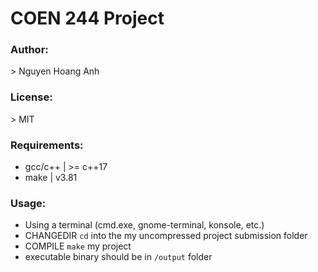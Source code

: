 # COEN 244 Project

### Author:

\> Nguyen Hoang Anh

### License:

\> MIT

### Requirements:

-   gcc/c++ | >= c++17
-   make | v3.81

### Usage:

-   Using a terminal (cmd.exe, gnome-terminal, konsole, etc.)
-   CHANGEDIR `cd` into the my uncompressed project submission folder
-   COMPILE `make` my project
-   executable binary should be in `/output` folder
